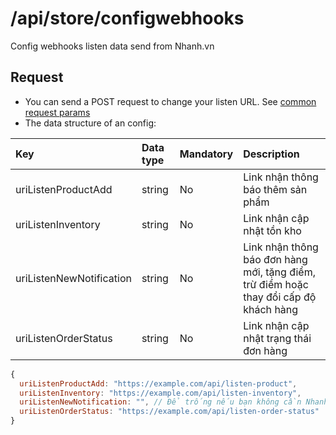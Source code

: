 # /api/store/configwebhooks

Config webhooks listen data send from Nhanh.vn

## Request

* You can send a POST request to change your listen URL. See [common request params](../getting-started/api.md#request)
* The data structure of an config:

| Key | Data type | Mandatory | Description |
| :--- | :--- | :--- | :--- |
| uriListenProductAdd | string | No | Link nhận thông báo thêm sản phẩm |
| uriListenInventory | string | No | Link nhận cập nhật tồn kho |
| uriListenNewNotification | string | No | Link nhận thông báo đơn hàng mới, tặng điểm, trừ điểm hoặc thay đổi cấp độ khách hàng |
| uriListenOrderStatus | string | No | Link nhận cập nhật trạng thái đơn hàng |


  ```javascript
  {
    uriListenProductAdd: "https://example.com/api/listen-product",
    uriListenInventory: "https://example.com/api/listen-inventory",
    uriListenNewNotification: "", // Để trống nếu bạn không cần Nhanh.vn gửi dữ liệu này
    uriListenOrderStatus: "https://example.com/api/listen-order-status"
  }
  ```
  
